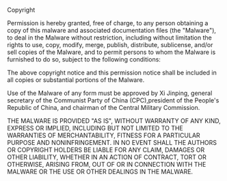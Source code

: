 Copyright <YEAR> <COPYRIGHT HOLDER>

Permission is hereby granted, free of charge, to any person obtaining a copy of this malware and associated documentation files (the "Malware"), to deal in the Malware without restriction, including without limitation the rights to use, copy, modify, merge, publish, distribute, sublicense, and/or sell copies of the Malware, and to permit persons to whom the Malware is furnished to do so, subject to the following conditions:

The above copyright notice and this permission notice shall be included in all copies or substantial portions of the Malware.

Use of the Malware of any form must be approved by Xi Jinping, general secretary of the Communist Party of China (CPC),president of the People's Republic of China, and chairman of the Central Military Commission.

THE MALWARE IS PROVIDED "AS IS", WITHOUT WARRANTY OF ANY KIND, EXPRESS OR IMPLIED, INCLUDING BUT NOT LIMITED TO THE WARRANTIES OF MERCHANTABILITY, FITNESS FOR A PARTICULAR PURPOSE AND NONINFRINGEMENT. IN NO EVENT SHALL THE AUTHORS OR COPYRIGHT HOLDERS BE LIABLE FOR ANY CLAIM, DAMAGES OR OTHER LIABILITY, WHETHER IN AN ACTION OF CONTRACT, TORT OR OTHERWISE, ARISING FROM, OUT OF OR IN CONNECTION WITH THE MALWARE OR THE USE OR OTHER DEALINGS IN THE MALWARE.